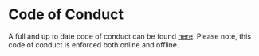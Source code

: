 # Code of Conduct

A full and up to date code of conduct can be found [here](http://www.opencon2017.org/code_of_conduct). Please note, this code of conduct is enforced both online and offline.

